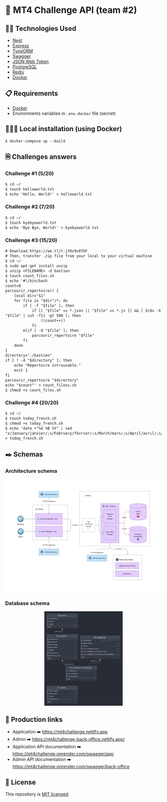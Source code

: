 # 🚀 MT4 Challenge API (team #2)

## ✍🏻 Technologies Used
- [Nest](https://github.com/nestjs/nest)
- [Express](https://expressjs.com/fr/)
- [TypeORM](https://typeorm.io/)
- [Swagger](https://swagger.io/)
- [JSON Web Token](https://jwt.io/)
- [PostgreSQL](https://www.postgresql.org/)
- [Redis](https://redis.io/)
- [Docker](https://www.docker.com/)

## 📋 Requirements
- [Docker](https://www.docker.com/)
- Environments variables in `.env.docker` file (secret)

## 🧑🏻‍💻 Local installation (using Docker)
```shell
$ docker-compose up --build
```

## 🗎 Challenges answers
### Challenge #1 (5/20)
```shell
$ cd ~/
$ touch helloworld.txt
$ echo 'Hello, World!' > helloworld.txt
```

### Challenge #2 (7/20)
```shell
$ cd ~/
$ touch byebyeworld.txt
$ echo 'Bye Bye, World!' > byebyeworld.txt
```

### Challenge #3 (15/20)
```shell
# Download https://we.tl/t-jYOz9v07GF
# Then, transfer .zip file from your local to your virtual machine
$ cd ~/
$ sudo apt-get install unzip
$ unzip <FILENAME> -d bastien
$ touch count_files.sh
$ echo '#!/bin/bash
count=0
parcourir_repertoire() {
    local dir="$1"
    for file in "$dir"/*; do
        if [ -f "$file" ]; then
            if [[ "$file" == *.json || "$file" == *.js ]] && [ $(du -k "$file" | cut -f1) -gt 500 ]; then
                ((count++))
            fi
        elif [ -d "$file" ]; then
            parcourir_repertoire "$file"
        fi
    done
}
directory="./bastien"
if [ ! -d "$directory" ]; then
    echo "Répertoire introuvable."
    exit 1
fi
parcourir_repertoire "$directory"
echo "$count"' > count_filess.sh
$ chmod +x count_files.sh
```

### Challenge #4 (20/20)
```shell
$ cd ~/
$ touch today_french.sh
$ chmod +x today_french.sh
$ echo 'date +"%d %B %Y" | sed "s/January/janvier/;s/February/février/;s/March/mars/;s/April/avril/;s/May/mai/;s/June/juin/;s/July/juillet/;s/August/août/;s/September/septembre/;s/October/octobre/;s/November/novembre/;s/December/décembre/"' > today_french.sh
```

## ✒️ Schemas
### Architecture schema
<img src="./doc/archi_schema.png" />

### Database schema
<p align="center">
    <img src="./doc/db_schema.png" width="50%" />
</p>

## 🔗 Production links
- Application ➡️ https://mt4challenge.netlify.app
- Admin ➡️ https://mt4challenge-back-office.netlify.app/
- Application API documentation ➡️ https://mt4challenge.onrender.com/swagger/app
- Admin API documentation ➡️ https://mt4challenge.onrender.com/swagger/back-office

## 📄 License
This repository is [MIT licensed](LICENSE).